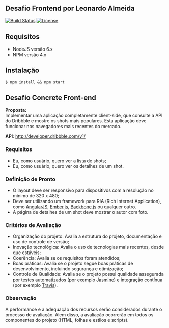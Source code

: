 ## Desafio Frontend por Leonardo Almeida

[![Build Status](https://travis-ci.org/leonardosal/desafio-frontend.svg?branch=master)](https://travis-ci.org/leonardosal/desafio-frontend)
[![License](https://img.shields.io/badge/licence-MIT-blue.svg)](LICENSE)

## Requisitos

* NodeJS versão 6.x
* NPM versão 4.x

## Instalação

```
$ npm install && npm start
```

## Desafio Concrete Front-end
**Proposta:**  
Implementar uma aplicação completamente client-side, que consulte a API do Dribbble e mostre os shots mais populares. Esta aplicação deve funcionar nos navegadores mais recentes do mercado.  

**API**: [http://developer.dribbble.com/v1/ ](http://developer.dribbble.com/v1/)

### **Requisitos** ###

* Eu, como usuário, quero ver a lista de shots;
* Eu, como usuário, quero ver os detalhes de um shot.

### **Definição de Pronto** ###

* O layout deve ser responsivo para dispositivos com a resolução no mínimo de 320 x 480;
* Deve ser utilizando um framework para RIA (Rich Internet Application), como  [AngularJS](https://angularjs.org/), [Ember.js](http://emberjs.com/), [Backbone.js](http://backbonejs.org/) ou qualquer outro.
* A página de detalhes de um shot deve mostrar o autor com foto.

### **Critérios de Avaliação** ###

* Organização do projeto: Avalia a estrutura do projeto, documentação e uso de controle de versão;
* Inovação tecnológica: Avalia o uso de tecnologias mais recentes, desde que estáveis;
* Coerência: Avalia se os requisitos foram atendidos;
* Boas práticas: Avalia se o projeto segue boas práticas de desenvolvimento, incluindo segurança e otimização;
* Controle de Qualidade: Avalia se o projeto possui qualidade assegurada por testes automatizados (por exemplo [Jasmine](http://jasmine.github.io/)) e integração contínua (por exemplo [Travis](http://travis-ci.org/)).

### **Observação** ###
A performance e a adequação dos recursos serão considerados durante o processo de avaliação. Alem disso, a avaliação ocorrerão em todos os componentes do projeto (HTML, folhas e estilos e scripts).  
